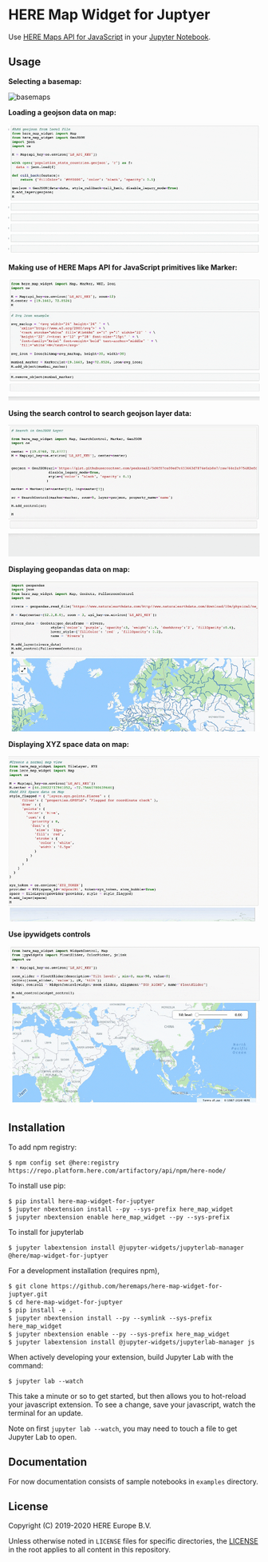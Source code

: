 HERE Map Widget for Juptyer
===========================

Use [HERE Maps API for JavaScript](https://developer.here.com/develop/javascript-api) in your [Jupyter Notebook](https://jupyter.org/).

Usage
------------

**Selecting a basemap:**

![basemaps](gifs/basemaps.gif)

**Loading a geojson data on map:**

![GeoJSON Screencast](gifs/geojson.gif)

**Making use of HERE Maps API for JavaScript primitives like Marker:**

![Primitives Screencast](gifs/marker.gif)

**Using the search control to search geojson layer data:**

![Search Control Screencast](gifs/search-control.gif)

**Displaying geopandas data on map:**

![Geopandas Screencast](gifs/geo-pandas.gif)

**Displaying XYZ space data on map:**

![XYZ Screencast](gifs/xyz.gif)

**Use ipywidgets controls**

![Widget Control](gifs/widget-control.gif)


Installation
------------
To add npm registry:

    $ npm config set @here:registry https://repo.platform.here.com/artifactory/api/npm/here-node/
    
To install use pip:

    $ pip install here-map-widget-for-juptyer
    $ jupyter nbextension install --py --sys-prefix here_map_widget
    $ jupyter nbextension enable here_map_widget --py --sys-prefix

To install for jupyterlab

    $ jupyter labextension install @jupyter-widgets/jupyterlab-manager @here/map-widget-for-juptyer


For a development installation (requires npm),

    $ git clone https://github.com/heremaps/here-map-widget-for-juptyer.git
    $ cd here-map-widget-for-juptyer
    $ pip install -e .
    $ jupyter nbextension install --py --symlink --sys-prefix here_map_widget
    $ jupyter nbextension enable --py --sys-prefix here_map_widget
    $ jupyter labextension install @jupyter-widgets/jupyterlab-manager js

When actively developing your extension, build Jupyter Lab with the command:

    $ jupyter lab --watch

This take a minute or so to get started, but then allows you to hot-reload your javascript extension.
To see a change, save your javascript, watch the terminal for an update.

Note on first `jupyter lab --watch`, you may need to touch a file to get Jupyter Lab to open.

Documentation
-------------
For now documentation consists of sample notebooks in `examples` directory.

License
-------

Copyright (C) 2019-2020 HERE Europe B.V.

Unless otherwise noted in `LICENSE` files for specific directories, the [LICENSE](LICENSE) in the root applies to all content in this repository.

